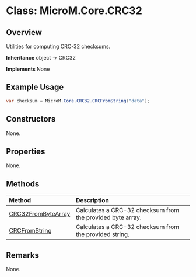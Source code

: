# Class: MicroM.Core.CRC32
## Overview
Utilities for computing CRC-32 checksums.

**Inheritance**
object -> CRC32

**Implements**
None

## Example Usage
```csharp
var checksum = MicroM.Core.CRC32.CRCFromString("data");
```
## Constructors
None.

## Properties
None.

## Methods
| Method | Description |
|:------------|:-------------|
| [CRC32FromByteArray](CRC32FromByteArray/index.md) | Calculates a CRC-32 checksum from the provided byte array. |
| [CRCFromString](CRCFromString/index.md) | Calculates a CRC-32 checksum from the provided string. |

## Remarks
None.


